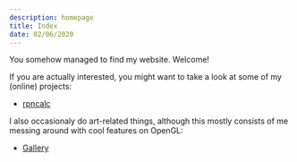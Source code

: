 ```yaml
---
description: homepage
title: Index
date: 02/06/2020
---
```

You somehow managed to find my website. Welcome!

If you are actually interested, you might want to take a look at some of my (online) projects:
- [rpncalc](https://rpn.aidanpe.duckdns.org)

I also occasionaly do art-related things, although this mostly consists of me messing around with cool features on OpenGL:
- [Gallery](../gallery/)